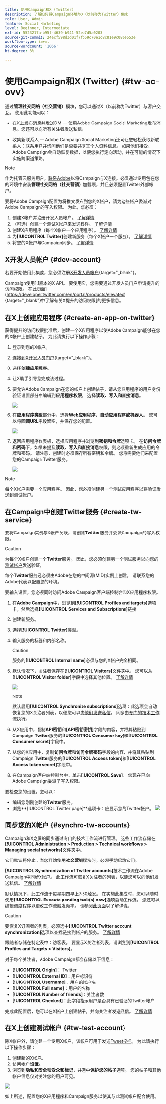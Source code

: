 ```yaml
---
title: 使用Campaign和X (Twitter)
description: 了解如何将Campaign环境与X（以前称为Twitter）集成
role: User, Admin
feature: Social Marketing
level: Beginner, Intermediate
exl-id: 5523217a-b95f-4639-b941-52eb7d5a0203
source-git-commit: 24ecf598d3d01f7fb59c70e1c8c81e9c086e653e
workflow-type: tm+mt
source-wordcount: '1066'
ht-degree: 3%

---
```


# 使用Campaign和X (Twitter) {#tw-ac-ovv}

通过&#x200B;**管理社交网络（社交营销）**&#x200B;模块，您可以通过X（以前称为Twitter）与客户交互。 使用此功能可以：

* 在X上发布消息并发送DM — 使用Adobe Campaign Social Marketing发布消息。您还可以向所有关注者发送私信。

* 收集新联系人 — Adobe Campaign Social Marketing还可让您轻松获取新联系人：联系用户并询问他们是否要共享其个人资料信息。 如果他们接受，Adobe Campaign会自动恢复数据，以便您执行定向活动，并在可能的情况下实施跨渠道策略。


>[!NOTE]
>
>作为托管云服务用户，[联系Adobe](../start/campaign-faq.md#support)以将Campaign与X连接。必须通过专用包在您的环境中安装&#x200B;**管理社交网络（社交营销）**&#x200B;加载项，并且必须配置Twitter外部帐户。


要将Adobe Campaign配置为将推文发布到您的X帐户，请为这些帐户委派对Adobe Campaign的写入权限。 为此，您必须：

1. 创建X帐户并注册开发人员帐户。 [了解详情](#dev-account)
1. （可选）创建一个测试X帐户来发送校样。 [了解详情](#tw-test-account)
1. 创建X应用程序（每个X帐户一个应用程序）。 [了解详情](#create-an-app-on-twitter)
1. 为&#x200B;**[!UICONTROL Twitter]**&#x200B;创建新服务（每个X帐户一个服务）。 [了解详情](#create-tw-service)
1. 将您的X帐户与Campaign同步。 [了解详情](#synchro-tw-accounts)

## X开发人员帐户 {#dev-account}

若要开始使用此集成，您必须注册[X开发人员帐户](https://developer.twitter.com){target="_blank"}。

Campaign使用1.1版本的X API。 要使用它，您需要通过开发人员门户申请提升的访问权限。 在此页面](https://developer.twitter.com/en/portal/products/elevated){target="_blank"}中了解有关X提升的访问权限[的更多信息。

## 在X上创建应用程序 {#create-an-app-on-twitter}

获得提升的访问权限批准后，创建一个X应用程序以使Adobe Campaign能够在您的X帐户上创建帖子。 为此请执行以下操作步骤：

1. 登录到您的X帐户。
1. 连接到[X开发人员门户](https://developer.twitter.com/en/apps){target="_blank"}。
1. 选择&#x200B;**创建应用程序**。
1. 让X助手引导您完成该过程。
1. 要允许Adobe Campaign在您的帐户上创建帖子，请从您应用程序的用户身份验证设置部分中编辑到&#x200B;**应用程序权限**。 选择&#x200B;**读取、写入和直接消息**。

   ![](assets/tw-permissions.png)

1. 在&#x200B;**应用程序类型**&#x200B;部分中，选择&#x200B;**Web应用程序、自动应用程序或机器人**。 您可以将&#x200B;**回调URL**&#x200B;字段留空，并保存您的配置。

   ![](assets/tw-app-type.png)

1. 返回应用程序仪表板，选择应用程序并浏览到&#x200B;**密钥和令牌**&#x200B;选项卡。 在&#x200B;**访问令牌和密码**&#x200B;下，如果未提及&#x200B;**读取、写入和直接消息**&#x200B;权限，则必须重新生成应用的令牌和密码。 请注意，创建时必须保存所有密钥和令牌。 您将需要他们来配置您的Campaign Twitter服务。

   ![](assets/tw-permissions-check.png)


>[!NOTE]
>
>每个X帐户需要一个应用程序。 因此，您必须创建另一个测试应用程序以将验证发送到测试帐户。
>

## 在Campaign中创建Twitter服务 {#create-tw-service}

要将Campaign实例与X帐户关联，请创建&#x200B;**Twitter**&#x200B;服务并委派Campaign的写入权限。

>[!CAUTION]
>
>为每个X帐户创建一个&#x200B;**Twitter**&#x200B;服务。 因此，您必须创建另一个测试服务以向您的[测试帐户](#tw-test-account)发送验证。
>
>每个&#x200B;**Twitter**&#x200B;服务还必须由Adobe在您的中间源(MID)实例上创建。 请联系您的Adobe代表以配置您的环境。
>

要输入设置，您必须同时访问Adobe Campaign客户端控制台和X应用程序权限。

1. 在&#x200B;**Adobe Campaign**&#x200B;中，浏览到&#x200B;**[!UICONTROL Profiles and targets]**&#x200B;选项卡，然后选择&#x200B;**[!UICONTROL Services and Subscriptions]**&#x200B;链接
1. 创建新服务。
1. 选择&#x200B;**[!UICONTROL Twitter]**&#x200B;类型。
1. 输入服务的标签和内部名称。

   >[!CAUTION]
   >
   >服务的&#x200B;**[!UICONTROL Internal name]**&#x200B;必须与您的X帐户完全相同。
   >

1. 默认情况下，关注者保存在&#x200B;**[!UICONTROL Visitors]**&#x200B;文件夹中。 您可以从&#x200B;**[!UICONTROL Visitor folder]**&#x200B;字段中选择其他位置。 [了解详情](../send/twitter.md#direct-tw-messages)

   ![](assets/tw-service-in-ac.png)

   >[!NOTE]
   >
   >默认启用&#x200B;**[!UICONTROL Synchronize subscriptions]**&#x200B;选项：此选项会自动恢复您的X关注者列表，以便您可以[向他们发送私信](../send/twitter.md#direct-tw-messages)。 同步由[专门的技术工作流](#synchro-tw-accounts)执行。

1. 从X应用中，复制&#x200B;**API密钥**&#x200B;和&#x200B;**[API密钥密钥]**&#x200B;字段的内容，并将其粘贴到Campaign **Twitter**&#x200B;服务的&#x200B;**[!UICONTROL Consumer key]**&#x200B;和&#x200B;**[!UICONTROL Consumer secret]**&#x200B;字段中。

1. 从您的X应用中，复制&#x200B;**访问令牌**&#x200B;和&#x200B;**访问令牌密码**&#x200B;字段的内容，并将其粘贴到Campaign **Twitter**&#x200B;服务的&#x200B;**[!UICONTROL Access token]**&#x200B;和&#x200B;**[!UICONTROL Access token secret]**&#x200B;字段中。

1. 在Campaign客户端控制台中，单击&#x200B;**[!UICONTROL Save]**。 您现在已向Adobe Campaign委派了写入权限。

要检查您的设置，您可以：

* 编辑您刚刚创建的&#x200B;**Twitter**&#x200B;服务。
* 浏览&#x200B;**[!UICONTROL Twitter page]**选项卡：应显示您的Twitter帐户。
  ![](assets/tw-page.png)

## 同步您的X帐户 {#synchro-tw-accounts}

Campaign和X之间的同步通过专门的技术工作流进行管理。 这些工作流存储在&#x200B;**[!UICONTROL Administration > Production > Technical workflows > Managing social networks]**&#x200B;文件夹中。

它们默认将停止：当您开始使用&#x200B;**社交营销**&#x200B;模块时，必须手动启动它们。

**[!UICONTROL Synchronization of Twitter accounts]**&#x200B;技术工作流在Adobe Campaign中同步X帐户。 此工作流可恢复X关注者的列表，以便您可以向他们发送私信。 [了解详情](../send/twitter.md#direct-tw-messages)

默认情况下，此工作流于每星期四早上7:30触发。 在实施此集成时，您可以随时使用&#x200B;**[!UICONTROL Execute pending task(s) now]**&#x200B;选项启动工作流。  您还可以编辑调度程序以更改工作流触发频率。 请参阅[此页面](../../automation/workflow/scheduler.md)以了解详情。

>[!CAUTION]
>
>要恢复X订阅者的列表，必须选中&#x200B;**[!UICONTROL Twitter account synchronization]**&#x200B;选项以查找链接到帐户的服务。 [了解详情](#create-tw-service)

跟随者存储在特定表中：访客表。 要显示X关注者列表，请浏览到&#x200B;**[!UICONTROL Profiles and Targets > Visitors]**。

对于每个关注者，Adobe Campaign都会存储以下信息：

* **[!UICONTROL Origin]**： Twitter
* **[!UICONTROL External ID]**：用户标识符
* **[!UICONTROL Username]**：用户的帐户名
* **[!UICONTROL Full name]**：用户的名称
* **[!UICONTROL Number of friends]**：关注者数
* **[!UICONTROL Checked]**：此字段指示用户是否具有已验证的Twitter帐户

完成此配置后，您可以在X帐户上创建帖子，并向关注者发送私信。 [了解详情](../send/twitter.md)

## 在X上创建测试帐户 {#tw-test-account}

除X帐户外，请创建一个专用X帐户，该帐户可用于发送[Tweet校样](../send/twitter.md#send-tw-proofs)。 为此请执行以下操作步骤：

1. 创建新的X帐户。
1. 访问帐户&#x200B;**设置**。
1. 浏览到&#x200B;**隐私和安全**&#x200B;和&#x200B;**受众和标记**，并选中&#x200B;**保护您的帖子**&#x200B;选项。 您的帖子和其他帐户信息仅对关注您的用户可见。

![](assets/do-not-localize/social_tw_test_page.png)

如上所述，配置您的X应用程序和Campaign服务以使其与此测试帐户配合使用。
